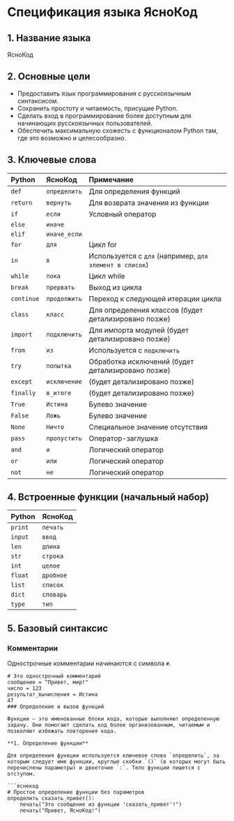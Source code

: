 # Спецификация языка ЯсноКод

## 1. Название языка

ЯсноКод

## 2. Основные цели

* Предоставить язык программирования с русскоязычным синтаксисом.
* Сохранить простоту и читаемость, присущие Python.
* Сделать вход в программирование более доступным для начинающих русскоязычных пользователей.
* Обеспечить максимальную схожесть с функционалом Python там, где это возможно и целесообразно.

## 3. Ключевые слова

| Python     | ЯсноКод                      | Примечание                                                     |
| :--------- | :--------------------------- | :------------------------------------------------------------- |
| `def`      | `определить`                 | Для определения функций                                        |
| `return`   | `вернуть`                    | Для возврата значения из функции                               |
| `if`       | `если`                       | Условный оператор                                              |
| `else`     | `иначе`                      |                                                                |
| `elif`     | `иначе_если`                 |                                                                |
| `for`      | `для`                        | Цикл for                                                       |
| `in`       | `в`                          | Используется с `для` (например, `для элемент в список`)      |
| `while`    | `пока`                       | Цикл while                                                     |
| `break`    | `прервать`                   | Выход из цикла                                                 |
| `continue` | `продолжить`                 | Переход к следующей итерации цикла                             |
| `class`    | `класс`                      | Для определения классов (будет детализировано позже)         |
| `import`   | `подключить`                 | Для импорта модулей (будет детализировано позже)             |
| `from`     | `из`                         | Используется с `подключить`                                    |
| `try`      | `попытка`                    | Обработка исключений (будет детализировано позже)            |
| `except`   | `исключение`                 | (будет детализировано позже)                                   |
| `finally`  | `в_итоге`                    | (будет детализировано позже)                                   |
| `True`     | `Истина`                     | Булево значение                                                |
| `False`    | `Ложь`                       | Булево значение                                                |
| `None`     | `Ничто`                      | Специальное значение отсутствия                                |
| `pass`     | `пропустить`                 | Оператор-заглушка                                              |
| `and`      | `и`                          | Логический оператор                                            |
| `or`       | `или`                        | Логический оператор                                            |
| `not`      | `не`                         | Логический оператор                                            |

## 4. Встроенные функции (начальный набор)

| Python  | ЯсноКод   |
| :------ | :-------- |
| `print` | `печать`  |
| `input` | `ввод`    |
| `len`   | `длина`   |
| `str`   | `строка`  |
| `int`   | `целое`   |
| `float` | `дробное` |
| `list`  | `список`  |
| `dict`  | `словарь` |
| `type`  | `тип`     |

## 5. Базовый синтаксис

### Комментарии
Однострочные комментарии начинаются с символа `#`.
```яснекод
# Это однострочный комментарий
сообщение = "Привет, мир!"
число = 123
результат_вычисления = Истина
47
### Определение и вызов функций

Функции – это именованные блоки кода, которые выполняют определенную задачу. Они помогают сделать код более организованным, читаемым и позволяют избежать повторения кода.

**1. Определение функции**

Для определения функции используется ключевое слово `определить`, за которым следует имя функции, круглые скобки `()` (в которых могут быть перечислены параметры) и двоеточие `:`. Тело функции пишется с отступом.

```яснекод
# Простое определение функции без параметров
определить сказать_привет():
    печать("Это сообщение из функции 'сказать_привет'!")
    печать("Привет, ЯсноКод!")
